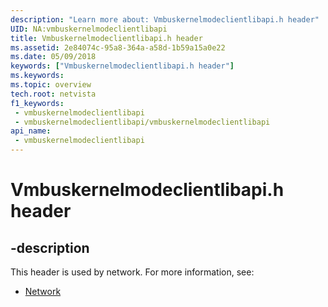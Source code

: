 ```yaml
---
description: "Learn more about: Vmbuskernelmodeclientlibapi.h header"
UID: NA:vmbuskernelmodeclientlibapi
title: Vmbuskernelmodeclientlibapi.h header
ms.assetid: 2e84074c-95a8-364a-a58d-1b59a15a0e22
ms.date: 05/09/2018
keywords: ["Vmbuskernelmodeclientlibapi.h header"]
ms.keywords: 
ms.topic: overview
tech.root: netvista
f1_keywords:
 - vmbuskernelmodeclientlibapi
 - vmbuskernelmodeclientlibapi/vmbuskernelmodeclientlibapi
api_name:
 - vmbuskernelmodeclientlibapi
---
```


# Vmbuskernelmodeclientlibapi.h header


## -description

This header is used by network. For more information, see:

- [Network](../_netvista/index.md)

